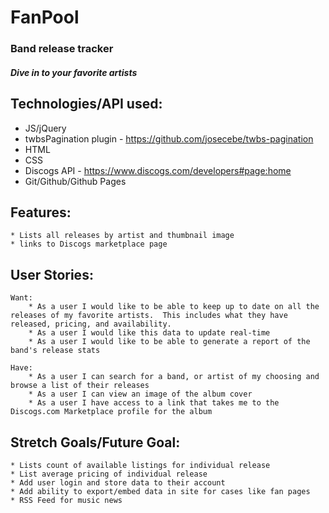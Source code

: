 # FanPool
### Band release tracker
##### Dive in to your favorite artists

## Technologies/API used:
 * JS/jQuery
 * twbsPagination plugin - https://github.com/josecebe/twbs-pagination
 * HTML 
 * CSS
 * Discogs API - https://www.discogs.com/developers#page:home
 * Git/Github/Github Pages


## Features:
    * Lists all releases by artist and thumbnail image
    * links to Discogs marketplace page


## User Stories:
    Want:
        * As a user I would like to be able to keep up to date on all the releases of my favorite artists.  This includes what they have released, pricing, and availability.
        * As a user I would like this data to update real-time
        * As a user I would like to be able to generate a report of the band's release stats

    Have:
        * As a user I can search for a band, or artist of my choosing and browse a list of their releases
        * As a user I can view an image of the album cover
        * As a user I have access to a link that takes me to the Discogs.com Marketplace profile for the album

## Stretch Goals/Future Goal:
    * Lists count of available listings for individual release
    * List average pricing of individual release
    * Add user login and store data to their account
    * Add ability to export/embed data in site for cases like fan pages
    * RSS Feed for music news